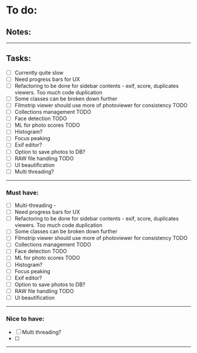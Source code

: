 # To do:


## Notes:

---

## Tasks:

- [ ] Currently quite slow
- [ ] Need progress bars for UX
- [ ] Refactoring to be done for sidebar contents - exif, score, duplicates viewers. Too much code duplication
- [ ] Some classes can be broken down further
- [ ] Filmstrip viewer should use more of photoviewer for consistency TODO
- [ ] Collections management TODO
- [ ] Face detection TODO
- [ ] ML for photo scores TODO
- [ ] Histogram?
- [ ] Focus peaking
- [ ] Exif editor?
- [ ] Option to save photos to DB?
- [ ] RAW file handling TODO
- [ ] UI beautification
- [ ] Multi threading?

---

### Must have:

- [ ] Multi-threading - 
- [ ] Need progress bars for UX
- [ ] Refactoring to be done for sidebar contents - exif, score, duplicates viewers. Too much code duplication
- [ ] Some classes can be broken down further
- [ ] Filmstrip viewer should use more of photoviewer for consistency TODO
- [ ] Collections management TODO
- [ ] Face detection TODO
- [ ] ML for photo scores TODO
- [ ] Histogram?
- [ ] Focus peaking
- [ ] Exif editor?
- [ ] Option to save photos to DB?
- [ ] RAW file handling TODO
- [ ] UI beautification

---

### Nice to have:

- [ ] Multi threading?
- [ ] 

---